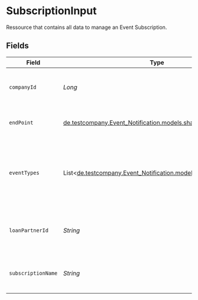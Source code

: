 # SubscriptionInput

Ressource that contains all data to manage an Event Subscription.


## Fields

| Field                                                                                               | Type                                                                                                | Required                                                                                            | Description                                                                                         | Example                                                                                             |
| --------------------------------------------------------------------------------------------------- | --------------------------------------------------------------------------------------------------- | --------------------------------------------------------------------------------------------------- | --------------------------------------------------------------------------------------------------- | --------------------------------------------------------------------------------------------------- |
| `companyId`                                                                                         | *Long*                                                                                              | :heavy_minus_sign:                                                                                  | The id of the Company, for which the Subscription is applicable.                                    | 209547353334                                                                                        |
| `endPoint`                                                                                          | [de.testcompany.Event_Notification.models.shared.EndPoint](../../models/shared/EndPoint.md)         | :heavy_check_mark:                                                                                  | Endpoint to receive event notifications.                                                            |                                                                                                     |
| `eventTypes`                                                                                        | List<[de.testcompany.Event_Notification.models.shared.EventType](../../models/shared/EventType.md)> | :heavy_minus_sign:                                                                                  | Array of event notification types to subscribe to. <br/>An empty array means subscribe to all types.<br/> |                                                                                                     |
| `loanPartnerId`                                                                                     | *String*                                                                                            | :heavy_minus_sign:                                                                                  | The id of the Loan partner, for which the Subscription is applicable.                               | 123312                                                                                              |
| `subscriptionName`                                                                                  | *String*                                                                                            | :heavy_check_mark:                                                                                  | Human readable name of your given Subscription.                                                     | All Submission events                                                                               |